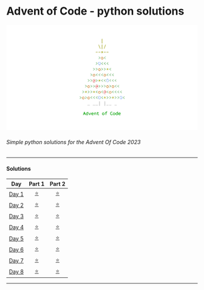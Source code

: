 # Advent of Code - python solutions

<!-- img logo in static/ -->
<img  src="/static/adventocodeLogo.png">

###### Simple python solutions for the Advent Of Code 2023
---

#### Solutions

| Day | Part 1 | Part 2 |
| :---: | :---: | :---: |
| [Day 1](https://adventofcode.com/2023/day/1) | [⭐️](/problems/day1/sol1.py) | [⭐️](/problems/day1/sol2.py) |
| [Day 2](https://adventofcode.com/2023/day/2) | [⭐️](/problems/day2/sol1.py) | [⭐️](/problems/day2/sol2.py) |
| [Day 3](https://adventofcode.com/2023/day/3) | [⭐️](/problems/day3/sol1.py) | [⭐️](/problems/day3/sol2.py) |
| [Day 4](https://adventofcode.com/2023/day/4) | [⭐️](/problems/day4/sol1.py) | [⭐️](/problems/day4/sol2.py) |
| [Day 5](https://adventofcode.com/2023/day/5) | [⭐️](/problems/day5/sol1.py) | [⭐️](/problems/day5/sol2.py) |
| [Day 6](https://adventofcode.com/2023/day/6) | [⭐️](/problems/day6/sol1.py) | [⭐️](/problems/day6/sol2.py) |
| [Day 7](https://adventofcode.com/2023/day/7) | [⭐️](/problems/day7/sol1.py) | [⭐️](/problems/day7/sol2.py) |
| [Day 8](https://adventofcode.com/2023/day/8) | [⭐️](/problems/day8/sol1.py) | [⭐️](/problems/day8/sol2.py) |

---


